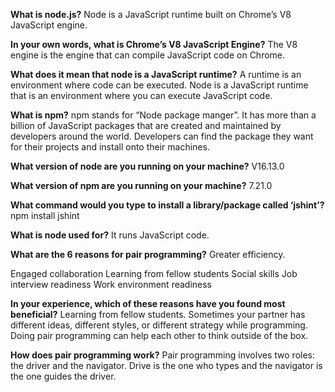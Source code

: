 
**What is node.js?**
Node is a JavaScript runtime built on Chrome’s V8 JavaScript engine.

**In your own words, what is Chrome’s V8 JavaScript Engine?**
The V8 engine is the engine that can compile JavaScript code on Chrome.

**What does it mean that node is a JavaScript runtime?**
A runtime is an environment where code can be executed.  Node is a JavaScript runtime that is an environment where you can execute JavaScript code.

**What is npm?**
npm stands for “Node package manger”. It has more than a billion of JavaScript packages that are created and maintained by developers around the world. Developers can find the package they want for their projects and install onto their machines.

**What version of node are you running on your machine?**
V16.13.0

**What version of npm are you running on your machine?**
7.21.0

**What command would you type to install a library/package called ‘jshint’?**
npm install jshint

**What is node used for?**
It runs JavaScript code.




**What are the 6 reasons for pair programming?**
Greater efficiency.

Engaged collaboration
Learning from fellow students
Social skills
Job interview readiness
Work environment readiness

**In your experience, which of these reasons have you found most beneficial?**
Learning from fellow students. Sometimes your partner has different ideas, different styles, or different strategy while programming. Doing pair programming can help each other to think outside of the box.

**How does pair programming work?**
Pair programming involves two roles: the driver and the navigator. Drive is the one who types and the navigator is the one guides the driver.
